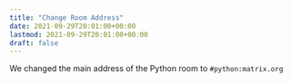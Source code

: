 ```yaml
---
title: "Change Room Address"
date: 2021-09-29T20:01:00+00:00
lastmod: 2021-09-29T20:01:00+00:00
draft: false
---
```


We changed the main address of the Python room to `#python:matrix.org`
